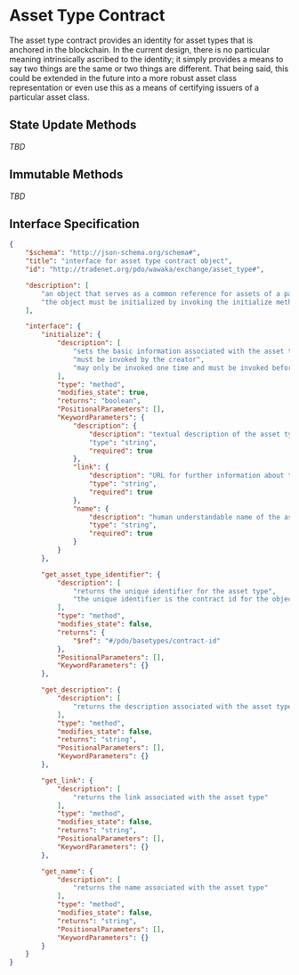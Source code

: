 <!---
Licensed under Creative Commons Attribution 4.0 International License
https://creativecommons.org/licenses/by/4.0/
--->

# Asset Type Contract #

The asset type contract provides an identity for asset types that is
anchored in the blockchain. In the current design, there is no
particular meaning intrinsically ascribed to the identity; it simply
provides a means to say two things are the same or two things are
different.  That being said, this could be extended in the future into
a more robust asset class representation or even use this as a means
of certifying issuers of a particular asset class.

## State Update Methods ##

*TBD*

## Immutable Methods ##

*TBD*

## Interface Specification ##

```json
{
    "$schema": "http://json-schema.org/schema#",
    "title": "interface for asset type contract object",
    "id": "http://tradenet.org/pdo/wawaka/exchange/asset_type#",

    "description": [
        "an object that serves as a common reference for assets of a particular type",
        "the object must be initialized by invoking the initialize method"
    ],

    "interface": {
        "initialize": {
            "description": [
                "sets the basic information associated with the asset type",
                "must be invoked by the creator",
                "may only be invoked one time and must be invoked before any other operation"
            ],
            "type": "method",
            "modifies_state": true,
            "returns": "boolean",
            "PositionalParameters": [],
            "KeywordParameters": {
                "description": {
                    "description": "textual description of the asset type"
                    "type": "string",
                    "required": true
                },
                "link": {
                    "description": "URL for further information about the asset type",
                    "type": "string",
                    "required": true
                },
                "name": {
                    "description": "human understandable name of the asset type",
                    "type": "string",
                    "required": true
                }
            }
        },

        "get_asset_type_identifier": {
            "description": [
                "returns the unique identifier for the asset type",
                "the unique identifier is the contract id for the object"
            ],
            "type": "method",
            "modifies_state": false,
            "returns": {
                "$ref": "#/pdo/basetypes/contract-id"
            },
            "PositionalParameters": [],
            "KeywordParameters": {}
        },

        "get_description": {
            "description": [
                "returns the description associated with the asset type"
            ],
            "type": "method",
            "modifies_state": false,
            "returns": "string",
            "PositionalParameters": [],
            "KeywordParameters": {}
        },

        "get_link": {
            "description": [
                "returns the link associated with the asset type"
            ],
            "type": "method",
            "modifies_state": false,
            "returns": "string",
            "PositionalParameters": [],
            "KeywordParameters": {}
        },

        "get_name": {
            "description": [
                "returns the name associated with the asset type"
            ],
            "type": "method",
            "modifies_state": false,
            "returns": "string",
            "PositionalParameters": [],
            "KeywordParameters": {}
        }
    }
}
```

